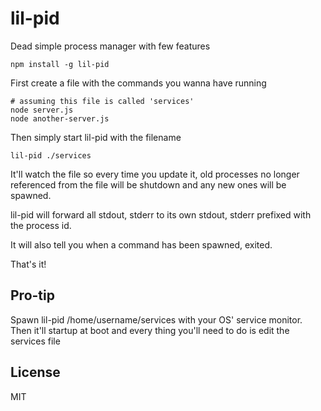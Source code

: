 # lil-pid

Dead simple process manager with few features

```
npm install -g lil-pid
```

First create a file with the commands you wanna have running

```
# assuming this file is called 'services'
node server.js
node another-server.js
```

Then simply start lil-pid with the filename

```
lil-pid ./services
```

It'll watch the file so every time you update it, old processes
no longer referenced from the file will be shutdown and any new ones will be spawned.

lil-pid will forward all stdout, stderr to its own stdout, stderr prefixed with the process id.

It will also tell you when a command has been spawned, exited.

That's it!

## Pro-tip

Spawn lil-pid /home/username/services with your OS' service monitor. Then it'll startup at boot
and every thing you'll need to do is edit the services file

## License

MIT
